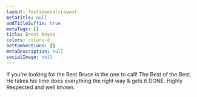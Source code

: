 ```yaml
---
layout: TestimonialsLayout
metaTitle: null
addTitleSuffix: true
metaTags: []
title: Brent Wayne
colors: colors-d
bottomSections: []
metaDescription: null
socialImage: null
---
```

If you're looking for the Best Bruce is the one to call! The Best of the Best. He takes his time does everything the right way & gets it DONE. Highly Respected and well known.
